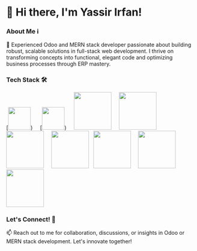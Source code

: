 # 👋 Hi there, I'm Yassir Irfan!

### About Me ℹ️

🌟 Experienced Odoo and MERN stack developer passionate about building robust, scalable solutions in full-stack web development. I thrive on transforming concepts into functional, elegant code and optimizing business processes through ERP mastery.

### Tech Stack 🛠️

[<img src="https://cdn.jsdelivr.net/gh/devicons/devicon/icons/python/python-original-wordmark.svg" width="60"/>) &nbsp; &nbsp;
[<img src="https://cdn.jsdelivr.net/gh/devicons/devicon/icons/javascript/javascript-original.svg" width="60"/>) &nbsp; &nbsp;
[<img src="https://cdn.jsdelivr.net/gh/devicons/devicon/icons/nodejs/nodejs-original-wordmark.svg" width="100"/>](https://nodejs.org/) &nbsp; &nbsp;
[<img src="https://cdn.jsdelivr.net/gh/devicons/devicon/icons/react/react-original.svg" width="100"/>](https://reactjs.org/) &nbsp;
[<img src="https://cdn.jsdelivr.net/gh/devicons/devicon/icons/postgresql/postgresql-original.svg" width="100"/>](https://www.postgresql.org/) &nbsp; &nbsp;
[<img src="https://cdn.jsdelivr.net/gh/devicons/devicon/icons/nginx/nginx-original.svg" width="100"/>](https://www.nginx.com/) &nbsp;
[<img src="https://cdn.jsdelivr.net/gh/devicons/devicon/icons/bootstrap/bootstrap-original.svg" width="100"/>](https://getbootstrap.com/) &nbsp; &nbsp;
[<img src="https://cdn.jsdelivr.net/gh/devicons/devicon/icons/amazonwebservices/amazonwebservices-original.svg" width="100"/>](https://aws.amazon.com/) &nbsp; &nbsp;
[<img src="https://cdn.jsdelivr.net/gh/devicons/devicon/icons/jquery/jquery-original.svg" width="100"/>](https://jquery.com/)

### Let's Connect! 🌟

📫 Reach out to me for collaboration, discussions, or insights in Odoo or MERN stack development. Let's innovate together!
